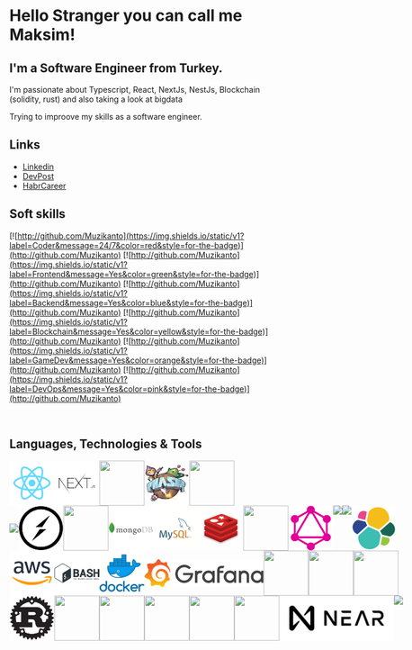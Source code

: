 # Hello Stranger you can call me Maksim!

## I'm a Software Engineer from Turkey.

I'm passionate about Typescript, React, NextJs, NestJs, Blockchain (solidity, rust) and also taking a look at bigdata

Trying to improove my skills as a software engineer.

## Links

- [Linkedin](https://www.linkedin.com/in/maksim-schiriy/)
- [DevPost](https://devpost.com/Muzikanto)
- [HabrCareer](https://career.habr.com/muzikanto)

## Soft skills

[![http://github.com/Muzikanto](https://img.shields.io/static/v1?label=Coder&message=24/7&color=red&style=for-the-badge)](http://github.com/Muzikanto)
[![http://github.com/Muzikanto](https://img.shields.io/static/v1?label=Frontend&message=Yes&color=green&style=for-the-badge)](http://github.com/Muzikanto)
[![http://github.com/Muzikanto](https://img.shields.io/static/v1?label=Backend&message=Yes&color=blue&style=for-the-badge)](http://github.com/Muzikanto)
[![http://github.com/Muzikanto](https://img.shields.io/static/v1?label=Blockchain&message=Yes&color=yellow&style=for-the-badge)](http://github.com/Muzikanto)
[![http://github.com/Muzikanto](https://img.shields.io/static/v1?label=GameDev&message=Yes&color=orange&style=for-the-badge)](http://github.com/Muzikanto)
[![http://github.com/Muzikanto](https://img.shields.io/static/v1?label=DevOps&message=Yes&color=pink&style=for-the-badge)](http://github.com/Muzikanto)

<br/>

## Languages, Technologies & Tools

<div style="display: flex; flex: 1; align-items: center; flex-direction: row; width: 100%;>

  <img height="80" src="https://raw.githubusercontent.com/github/explore/80688e429a7d4ef2fca1e82350fe8e3517d3494d/topics/typescript/typescript.png">
  <img height="80" src="https://raw.githubusercontent.com/github/explore/80688e429a7d4ef2fca1e82350fe8e3517d3494d/topics/react/react.png">
  <img height="80" src="https://raw.githubusercontent.com/github/explore/28b02bbc9ad9f7a503c43775aebeb515dc2da5fc/topics/nextjs/nextjs.png">
  <img height="80" width="80" src="https://github.com/mui/material-ui/raw/master/docs/public/static/logo.svg">
  <img height="80" width="80" src="https://raw.githubusercontent.com/github/explore/b7c8510756ee50efb38d1f01896e72b7a9737296/topics/phaser/phaser.png">
  <img height="80" width="80" src="https://github.com/ant-design.png?size=40">                                                                                                                        
</div>
<div style="display: flex; flex: 1; align-items: center; flex-direction: row; width: 100%;>
  <img height="80" src="https://raw.githubusercontent.com/github/explore/80688e429a7d4ef2fca1e82350fe8e3517d3494d/topics/nodejs/nodejs.png">
  <img width="80" src="https://github.com/nestjs.png?size=80"/>
  <img height="80" width="80" src="https://raw.githubusercontent.com/github/explore/3b2a1369c4274c39f100275756e61c981a41b5e4/topics/socket-io/socket-io.png">
  <img height="80" width="80" src="https://github.com/rabbitmq.png?size=80">
  <img height="80" width="80" src="https://raw.githubusercontent.com/github/explore/80688e429a7d4ef2fca1e82350fe8e3517d3494d/topics/mongodb/mongodb.png">
  <img height="80" width="80" src="https://raw.githubusercontent.com/github/explore/80688e429a7d4ef2fca1e82350fe8e3517d3494d/topics/mysql/mysql.png">
  <img height="80" width="80" src="https://raw.githubusercontent.com/github/explore/80688e429a7d4ef2fca1e82350fe8e3517d3494d/topics/redis/redis.png">
  <img height="80" width="80" src="https://github.com/ClickHouse.png?size=40">
  <img height="80" src="https://raw.githubusercontent.com/github/explore/80688e429a7d4ef2fca1e82350fe8e3517d3494d/topics/graphql/graphql.png">
  <img height="80" src="https://seeklogo.com/images/A/apollo-logo-DC7DD3C444-seeklogo.com.png" />
  <img height="80" src="https://github.com/typeorm.png?size=40" />
  <img height="80" width="80" src="https://raw.githubusercontent.com/github/explore/d73b58ded658144cd29547485b8537306012eb86/topics/elasticsearch/elasticsearch.png">
</div>
<div style="display: flex; flex: 1; align-items: center; flex-direction: row; width: 100%;>
  <img height="80" width="80" src="https://raw.githubusercontent.com/github/explore/80688e429a7d4ef2fca1e82350fe8e3517d3494d/topics/webpack/webpack.png">
  <img height="80" width="80" src="https://raw.githubusercontent.com/github/explore/80688e429a7d4ef2fca1e82350fe8e3517d3494d/topics/aws/aws.png">
  <img height="80" width="80" src="https://raw.githubusercontent.com/github/explore/80688e429a7d4ef2fca1e82350fe8e3517d3494d/topics/bash/bash.png">
  <img height="80" width="80" src="https://raw.githubusercontent.com/github/explore/80688e429a7d4ef2fca1e82350fe8e3517d3494d/topics/docker/docker.png">
  <img height="50" src="https://github.com/grafana/grafana/blob/main/docs/logo-horizontal.png">
  <img height="80" width="80" src="https://github.com/prometheus.png?size=80">
  <img height="80" width="80" src="https://github.com/portainer.png?size=80">  
  <img height="80" width="80" src="https://github.com/vercel.png?size=40">                                                                               
</div>
<div style="display: flex; flex: 1; align-items: center; flex-direction: row; width: 100%;>
  <img height="80" src="https://raw.githubusercontent.com/github/explore/ba9de12f88fd08825c51928e91f1678cb5c94b26/topics/solidity/solidity.png">
  <img height="80" src="https://raw.githubusercontent.com/github/explore/80688e429a7d4ef2fca1e82350fe8e3517d3494d/topics/rust/rust.png">
  <img height="80" width="80" src="https://github.com/ethereum.png?size=80">
  <img height="80" width="80" src="https://github.com/solana-labs.png?size=80">
  <img height="80" width="80" src="https://github.com/metaplex-foundation.png?size=80">
  <img height="80" width="80" src="https://github.com/binance-exchange.png?size=80">
  <img height="80" width="80" src="https://github.com/maticnetwork/matic-docs/raw/master/static/img/polygon-logo.png">
  <img height="80" src="https://github.com/near/nearcore/raw/master/docs/images/logo.svg">  
  <img height="80" src="https://avatars.githubusercontent.com/u/38020273?s=200&v=4">  
  
</div>
